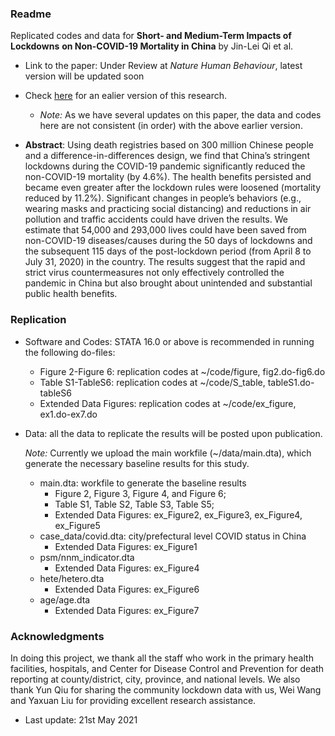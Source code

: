 



### Readme

Replicated codes and data for **Short- and Medium-Term Impacts of Lockdowns** **on Non-COVID-19 Mortality in China** by Jin-Lei Qi et al. 

- Link to the paper: Under Review at *Nature Human Behaviour*, latest version will be updated soon

- Check [here](https://www.medrxiv.org/content/10.1101/2020.08.28.20183699v2) for an ealier version of this research.

  - *Note:* As we have several updates on this paper, the data and codes here are not consistent (in order) with the above earlier version.

  

- **Abstract**: Using death registries based on 300 million Chinese people and a difference-in-differences design, we find that China’s stringent lockdowns during the COVID-19 pandemic significantly reduced the non-COVID-19 mortality (by 4.6%). The health benefits persisted and became even greater after the lockdown rules were loosened (mortality reduced by 11.2%). Significant changes in people’s behaviors (e.g., wearing masks and practicing social distancing) and reductions in air pollution and traffic accidents could have driven the results. We estimate that 54,000 and 293,000 lives could have been saved from non-COVID-19 diseases/causes during the 50 days of lockdowns and the subsequent 115 days of the post-lockdown period (from April 8 to July 31, 2020) in the country. The results suggest that the rapid and strict virus countermeasures not only effectively controlled the pandemic in China but also brought about unintended and substantial public health benefits.



### Replication

- Software and Codes: STATA 16.0 or above is recommended in running the following do-files:

  - Figure 2-Figure 6: replication codes at ~/code/figure, fig2.do-fig6.do 
  - Table S1-TableS6: replication codes at ~/code/S_table, tableS1.do-tableS6
  - Extended Data Figures: replication codes at ~/code/ex_figure, ex1.do-ex7.do

  

- Data: all the data to replicate the results will be posted upon publication. 

  *Note:* Currently we upload the main workfile (~/data/main.dta), which generate the necessary baseline results for this study.

  - main.dta: workfile to generate the baseline results
    - Figure 2, Figure 3, Figure 4, and Figure 6; 
    - Table S1, Table S2, Table S3, Table S5;
    - Extended Data Figures: ex_Figure2, ex_Figure3, ex_Figure4, ex_Figure5
  - case_data/covid.dta: city/prefectural level COVID status in China
    - Extended Data Figures: ex_Figure1
  - psm/nnm_indicator.dta
    - Extended Data Figures: ex_Figure4
  - hete/hetero.dta
    - Extended Data Figures: ex_Figure6
  - age/age.dta
    - Extended Data Figures: ex_Figure7

### **Acknowledgments**

In doing this project, we thank all the staff who work in the primary health facilities, hospitals, and Center for Disease Control and Prevention for death reporting at county/district, city, province, and national levels. We also thank Yun Qiu for sharing the community lockdown data with us, Wei Wang and Yaxuan Liu for providing excellent research assistance. 



- Last update: 21st May 2021